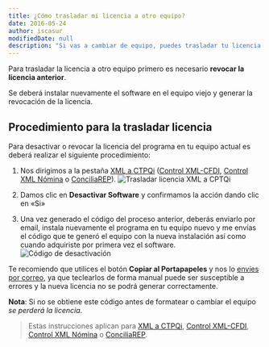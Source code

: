 ```yaml
---
title: ¿Cómo trasladar mi licencia a otro equipo?
date: 2016-05-24
author: iscasur
modifiedDate: null
description: "Si vas a cambiar de equipo, puedes trasladar tu licencia sin costo"
---
```

Para trasladar la licencia a otro equipo primero es necesario **revocar la licencia anterior**.

Se deberá instalar nuevamente el software en el equipo viejo y generar la revocación de la licencia.

## Procedimiento para la trasladar licencia

Para desactivar o revocar la licencia del programa en tu equipo actual es deberá realizar el siguiente procedimiento:

1. Nos dirigimos a la pestaña [XML a CTPQi](https://todoconta.com/xmlcontpaq) ([Control XML-CFDI](https://todoconta.com/contolxml), [Control XML Nómina](https://todoconta.com/contolxmlnom) o [ConciliaREP](https://todoconta.com/conciliarep)).
![Trasladar licencia XML a CPTQi](https://todoconta.s3-us-west-1.amazonaws.com/soporte/excel-trasladar-licencia.png)

2. Damos clic en **Desactivar Software** y confirmamos la acción dando clic en «Si»

3. Una vez generado el código del proceso anterior, deberás enviarlo por email, instala nuevamente el programa en tu equipo nuevo y me envías el código que te generó el equipo con la nueva instalación así como cuando adquiriste por primera vez el software.
![Código de desactivación](https://todoconta.s3-us-west-1.amazonaws.com/soporte/excel-codigo-activacion.png)

Te recomiendo que utilices el botón **Copiar al Portapapeles** y nos lo [envíes por correo](mailto:soporte@todoconta.com), ya que teclearlos de forma manual puede ser susceptible a errores y la nueva licencia no se podrá generar correctamente.

**Nota**: Si no se obtiene este código antes de formatear o cambiar el equipo *se perderá la licencia*.

> Estas instrucciones aplican para [XML a CTPQi](https://todoconta.com/xmlcontpaq), [Control XML-CFDI](https://todoconta.com/contolxml), [Control XML Nómina](https://todoconta.com/contolxmlnom) o [ConciliaREP](https://todoconta.com/conciliarep).